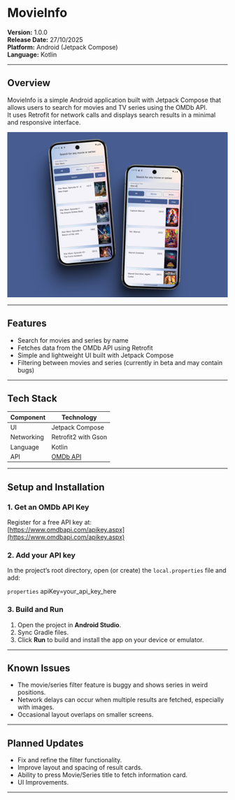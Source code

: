 # MovieInfo

**Version:** 1.0.0  
**Release Date:** 27/10/2025  
**Platform:** Android (Jetpack Compose)  
**Language:** Kotlin  

---

## Overview

MovieInfo is a simple Android application built with Jetpack Compose that allows users to search for movies and TV series using the OMDb API.  
It uses Retrofit for network calls and displays search results in a minimal and responsive interface.

![App Preview](screenshots/MovieInfo.png)

---

## Features

- Search for movies and series by name  
- Fetches data from the OMDb API using Retrofit  
- Simple and lightweight UI built with Jetpack Compose  
- Filtering between movies and series (currently in beta and may contain bugs)  

---

## Tech Stack

| Component | Technology |
|------------|-------------|
| UI | Jetpack Compose |
| Networking | Retrofit2 with Gson |
| Language | Kotlin |
| API | [OMDb API](https://www.omdbapi.com/) |

---

## Setup and Installation

### 1. Get an OMDb API Key
Register for a free API key at:  
[https://www.omdbapi.com/apikey.aspx](https://www.omdbapi.com/apikey.aspx)

### 2. Add your API key
In the project’s root directory, open (or create) the `local.properties` file and add:

```properties```
apiKey=your_api_key_here

### 3. Build and Run
1. Open the project in **Android Studio**.  
2. Sync Gradle files.  
3. Click **Run** to build and install the app on your device or emulator.

---

## Known Issues

- The movie/series filter feature is buggy and shows series in weird positions.  
- Network delays can occur when multiple results are fetched, especially with images.  
- Occasional layout overlaps on smaller screens.

---

## Planned Updates

- Fix and refine the filter functionality.  
- Improve layout and spacing of result cards.
- Ability to press Movie/Series title to fetch information card.
- UI Improvements.

---
